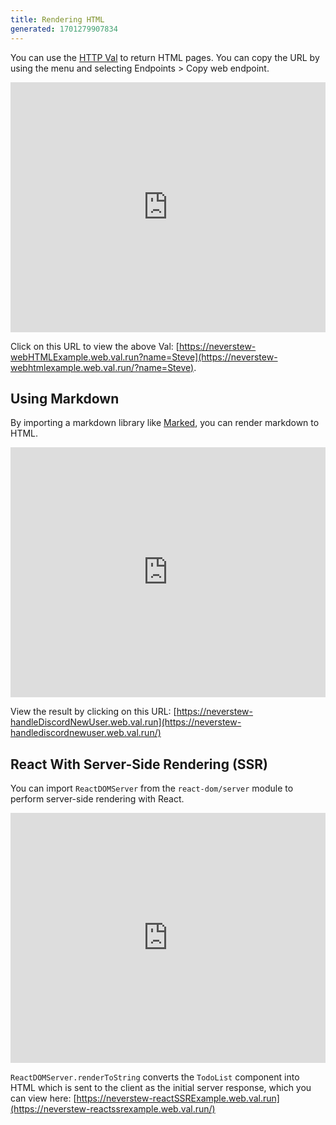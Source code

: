 ```yaml
---
title: Rendering HTML
generated: 1701279907834
---
```


You can use the [HTTP Val](/types/http) to return HTML pages. You can copy the
URL by using the menu and selecting Endpoints > Copy web endpoint.

<div class="not-content">
  <iframe src="https://www.val.town/embed/neverstew.webHTMLExample" width="100%" frameborder="no" style="height: 400px;">
    &#x20;
  </iframe>
</div>

Click on this URL to view the above Val:
[https://neverstew-webHTMLExample.web.val.run?name=Steve](https://neverstew-webhtmlexample.web.val.run/?name=Steve).

## Using Markdown

By importing a markdown library like
[Marked](https://github.com/markedjs/marked), you can render markdown to HTML.

<div class="not-content">
  <iframe src="https://www.val.town/embed/neverstew.markdownExample" width="100%" frameborder="no" style="height: 400px;">
    &#x20;
  </iframe>
</div>

View the result by clicking on this URL:
[https://neverstew-handleDiscordNewUser.web.val.run](https://neverstew-handlediscordnewuser.web.val.run/)

## React With Server-Side Rendering (SSR)

You can import `ReactDOMServer` from the `react-dom/server` module to perform
server-side rendering with React.

<div class="not-content">
  <iframe src="https://www.val.town/embed/neverstew.reactSSRExample" width="100%" frameborder="no" style="height: 400px;">
    &#x20;
  </iframe>
</div>

`ReactDOMServer.renderToString` converts the `TodoList` component into HTML
which is sent to the client as the initial server response, which you can view
here:
[https://neverstew-reactSSRExample.web.val.run](https://neverstew-reactssrexample.web.val.run/)
